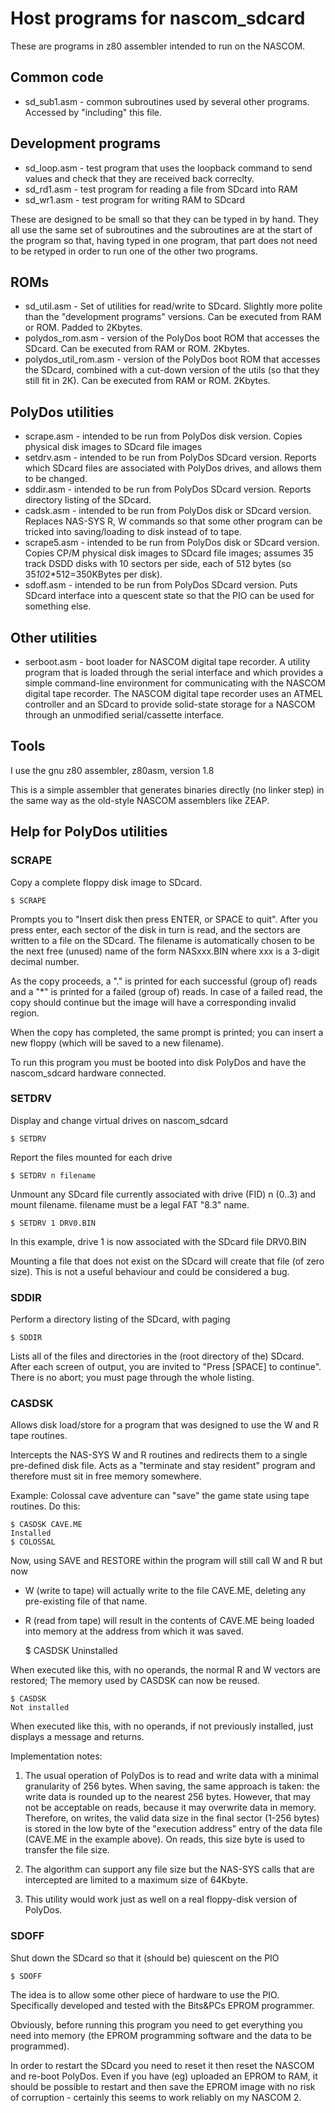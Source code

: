 # Host programs for nascom_sdcard

These are programs in z80 assembler intended to run on the NASCOM.

## Common code

* sd_sub1.asm - common subroutines used by several other programs. Accessed by "including" this file.


## Development programs

* sd_loop.asm - test program that uses the loopback command to send values and check that they are received back correclty.
* sd_rd1.asm - test program for reading a file from SDcard into RAM
* sd_wr1.asm - test program for writing RAM to SDcard

These are designed to be small so that they can be typed in by hand. They all
use the same set of subroutines and the subroutines are at the start of the
program so that, having typed in one program, that part does not need to be
retyped in order to run one of the other two programs.


## ROMs

* sd_util.asm - Set of utilities for read/write to SDcard. Slightly more polite than the "development programs" versions. Can be executed from RAM or ROM. Padded to 2Kbytes.
* polydos_rom.asm - version of the PolyDos boot ROM that accesses the SDcard. Can be executed from RAM or ROM. 2Kbytes.
* polydos_util_rom.asm - version of the PolyDos boot ROM that accesses the SDcard, combined with a cut-down version of the utils (so that they still fit in 2K). Can be executed from RAM or ROM. 2Kbytes.


## PolyDos utilities

* scrape.asm - intended to be run from PolyDos disk version. Copies physical disk images to SDcard file images
* setdrv.asm - intended to be run from PolyDos SDcard version. Reports which SDcard files are associated with PolyDos drives, and allows them to be changed.
* sddir.asm - intended to be run from PolyDos SDcard version. Reports directory listing of the SDcard.
* cadsk.asm - intended to be run from PolyDos disk or SDcard version. Replaces NAS-SYS R, W commands so that some other program can be tricked into saving/loading to disk instead of to tape.
* scrape5.asm - intended to be run from PolyDos disk or SDcard version. Copies CP/M physical disk images to SDcard file images; assumes 35 track DSDD disks with 10 sectors per side, each of 512 bytes (so 35*10*2*512=350KBytes per disk).
* sdoff.asm -  intended to be run from PolyDos SDcard version. Puts SDcard interface into a quescent state so that the PIO can be used for something else.

## Other utilities

* serboot.asm - boot loader for NASCOM digital tape recorder. A utility program that is loaded through the serial interface and which provides a simple command-line environment for communicating with the NASCOM digital tape recorder. The NASCOM digital tape recorder uses an ATMEL controller and an SDcard to provide solid-state storage for a NASCOM through an unmodified serial/cassette interface.


## Tools

I use the gnu z80 assembler, z80asm, version 1.8

This is a simple assembler that generates binaries directly (no linker step) in
the same way as the old-style NASCOM assemblers like ZEAP.

## Help for PolyDos utilities

### SCRAPE

Copy a complete floppy disk image to SDcard.

    $ SCRAPE

Prompts you to "Insert disk then press ENTER, or SPACE to quit". After you press
enter, each sector of the disk in turn is read, and the sectors are written to a
file on the SDcard. The filename is automatically chosen to be the next free
(unused) name of the form NASxxx.BIN where xxx is a 3-digit decimal number.

As the copy proceeds, a "." is printed for each successful (group of) reads and a
"*" is printed for a failed (group of) reads. In case of a failed read, the copy
should continue but the image will have a corresponding invalid region.

When the copy has completed, the same prompt is printed; you can insert a new
floppy (which will be saved to a new filename).

To run this program you must be booted into disk PolyDos and have the
nascom_sdcard hardware connected.


### SETDRV

Display and change virtual drives on nascom_sdcard

    $ SETDRV

Report the files mounted for each drive

    $ SETDRV n filename

Unmount any SDcard file currently associated with drive (FID) n (0..3) and mount
filename. filename must be a legal FAT "8.3" name.

    $ SETDRV 1 DRV0.BIN

In this example, drive 1 is now associated with the SDcard file DRV0.BIN

Mounting a file that does not exist on the SDcard will create that file (of zero
size). This is not a useful behaviour and could be considered a bug.


### SDDIR

Perform a directory listing of the SDcard, with paging

    $ SDDIR

Lists all of the files and directories in the (root directory of the)
SDcard. After each screen of output, you are invited to "Press [SPACE] to
continue". There is no abort; you must page through the whole listing.


### CASDSK

Allows disk load/store for a program that was designed to use the W and R tape routines.

Intercepts the NAS-SYS W and R routines and redirects them to a single
pre-defined disk file. Acts as a "terminate and stay resident" program and
therefore must sit in free memory somewhere.

Example: Colossal cave adventure can "save" the game state using tape routines. Do this:

    $ CASDSK CAVE.ME
    Installed
    $ COLOSSAL

Now, using SAVE and RESTORE within the program will still call W and R but now

* W (write to tape) will actually write to the file CAVE.ME, deleting any
pre-existing file of that name.

* R (read from tape) will result in the contents of CAVE.ME being loaded into
memory at the address from which it was saved.

    $ CASDSK
    Uninstalled

When executed like this, with no operands, the normal R and
W vectors are restored; The memory used by CASDSK can now be
reused.

    $ CASDSK
    Not installed

When executed like this, with no operands, if not previously installed, just
displays a message and returns.

Implementation notes:

1. The usual operation of PolyDos is to read and write data with a minimal
granularity of 256 bytes. When saving, the same approach is taken: the write
data is rounded up to the nearest 256 bytes. However, that may not be acceptable
on reads, because it may overwrite data in memory.  Therefore, on writes, the
valid data size in the final sector (1-256 bytes) is stored in the low byte of
the "execution address" entry of the data file (CAVE.ME in the example
above). On reads, this size byte is used to transfer the file size.

2. The algorithm can support any file size but the NAS-SYS calls that are
intercepted are limited to a maximum size of 64Kbyte.

3. This utility would work just as well on a real floppy-disk version of PolyDos.


### SDOFF

Shut down the SDcard so that it (should be) quiescent on the PIO

    $ SDOFF

The idea is to allow some other piece of hardware to use the PIO. Specifically
developed and tested with the Bits&PCs EPROM programmer.

Obviously, before running this program you need to get everything you need into
memory (the EPROM programming software and the data to be programmed).

In order to restart the SDcard you need to reset it then reset the NASCOM and
re-boot PolyDos. Even if you have (eg) uploaded an EPROM to RAM, it should be
possible to restart and then save the EPROM image with no risk of corruption -
certainly this seems to work reliably on my NASCOM 2.
